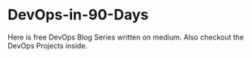 # DevOps-in-90-Days
Here is free DevOps Blog Series written on medium. Also checkout the DevOps Projects inside.
